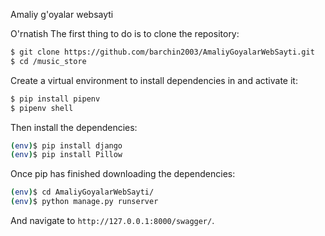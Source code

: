 Amaliy g'oyalar websayti

O'rnatish
The first thing to do is to clone the repository:
```sh
$ git clone https://github.com/barchin2003/AmaliyGoyalarWebSayti.git
$ cd /music_store
```
Create a virtual environment to install dependencies in and activate it:
```sh
$ pip install pipenv
$ pipenv shell
```
Then install the dependencies:
```sh
(env)$ pip install django
(env)$ pip install Pillow
```
Once pip has finished downloading the dependencies:
```sh
(env)$ cd AmaliyGoyalarWebSayti/
(env)$ python manage.py runserver
```
And navigate to `http://127.0.0.1:8000/swagger/`.

